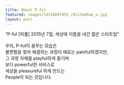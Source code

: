```yaml
---
title: About P-ful
featured: images/14318847455_c9c13a86ae_o.jpg
layout: post
---
```

<p>
“P-ful [피풀] 2015년 7월, 세상에 이름을 내건 젊은 스타트업”
<br>
<br />우리, P-ful이 꿈꾸는 모습은
<br />불편함을 찾아 해결하는 과정이 때로는 painful하겠지만,
<br />그 과정 자체를 playful하게 즐기며
<br />보다 powerful한 서비스로
<br />세상을 pleasureful 하게 만드는
<br />People이 되는 것입니다.
</p>
